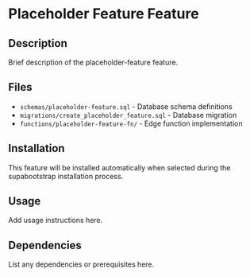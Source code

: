 # Placeholder Feature Feature

## Description
Brief description of the placeholder-feature feature.

## Files
- `schemas/placeholder-feature.sql` - Database schema definitions
- `migrations/create_placeholder_feature.sql` - Database migration
- `functions/placeholder-feature-fn/` - Edge function implementation

## Installation
This feature will be installed automatically when selected during the supabootstrap installation process.

## Usage
Add usage instructions here.

## Dependencies
List any dependencies or prerequisites here.
